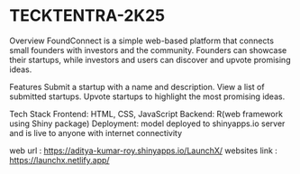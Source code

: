 # TECKTENTRA-2K25

Overview
FoundConnect is a simple web-based platform that connects small founders with investors and the community. Founders can showcase their startups, while investors and users can discover and upvote promising ideas.

Features
Submit a startup with a name and description.
View a list of submitted startups.
Upvote startups to highlight the most promising ideas.

Tech Stack
Frontend: HTML, CSS, JavaScript
Backend: R(web framework using Shiny package)
Deployment: model deployed to shinyapps.io server and is live to anyone with internet connectivity

web url : https://aditya-kumar-roy.shinyapps.io/LaunchX/
websites link : https://launchx.netlify.app/

